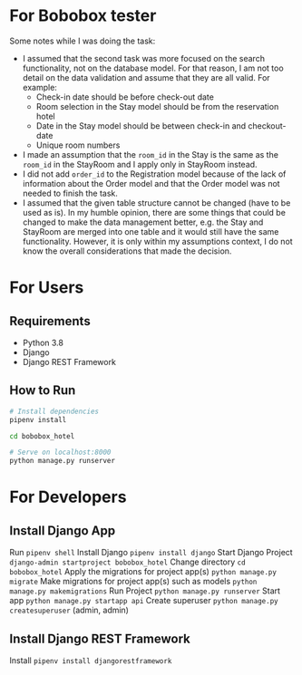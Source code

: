 # For Bobobox tester
Some notes while I was doing the task:
- I assumed that the second task was more focused on the search functionality, not on the database model. For that reason, I am not too detail on the data validation and assume that they are all valid. For example:
  - Check-in date should be before check-out date
  - Room selection in the Stay model should be from the reservation hotel
  - Date in the Stay model should be between check-in and checkout-date
  - Unique room numbers
- I made an assumption that the `room_id` in the Stay is the same as the `room_id` in the StayRoom and I apply only in StayRoom instead.
- I did not add `order_id` to the Registration model because of the lack of information about the Order model and that the Order model was not needed to finish the task.
- I assumed that the given table structure cannot be changed (have to be used as is). In my humble opinion, there are some things that could be changed to make the data management better, e.g. the Stay and StayRoom are merged into one table and it would still have the same functionality. However, it is only within my assumptions context, I do not know the overall considerations that made the decision.

# For Users
## Requirements
- Python 3.8
- Django
- Django REST Framework

## How to Run
``` bash
# Install dependencies
pipenv install

cd bobobox_hotel

# Serve on localhost:8000
python manage.py runserver
```

# For Developers
## Install Django App
Run `pipenv shell`
Install Django `pipenv install django`
Start Django Project `django-admin startproject bobobox_hotel`
Change directory `cd bobobox_hotel`
Apply the migrations for project app(s) `python manage.py migrate`
Make migrations for project app(s) such as models `python manage.py makemigrations`
Run Project `python manage.py runserver`
Start app `python manage.py startapp api`
Create superuser `python manage.py createsuperuser` (admin, admin)

## Install Django REST Framework
Install `pipenv install djangorestframework`
